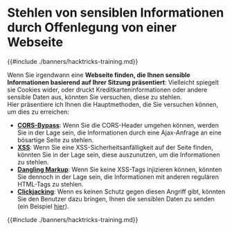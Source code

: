 # Stehlen von sensiblen Informationen durch Offenlegung von einer Webseite

{{#include ./banners/hacktricks-training.md}}

Wenn Sie irgendwann eine **Webseite finden, die Ihnen sensible Informationen basierend auf Ihrer Sitzung präsentiert**: Vielleicht spiegelt sie Cookies wider, oder druckt Kreditkarteninformationen oder andere sensible Daten aus, könnten Sie versuchen, diese zu stehlen.\
Hier präsentiere ich Ihnen die Hauptmethoden, die Sie versuchen können, um dies zu erreichen:

- [**CORS-Bypass**](pentesting-web/cors-bypass.md): Wenn Sie die CORS-Header umgehen können, werden Sie in der Lage sein, die Informationen durch eine Ajax-Anfrage an eine bösartige Seite zu stehlen.
- [**XSS**](pentesting-web/xss-cross-site-scripting/): Wenn Sie eine XSS-Sicherheitsanfälligkeit auf der Seite finden, könnten Sie in der Lage sein, diese auszunutzen, um die Informationen zu stehlen.
- [**Dangling Markup**](pentesting-web/dangling-markup-html-scriptless-injection/): Wenn Sie keine XSS-Tags injizieren können, könnten Sie dennoch in der Lage sein, die Informationen mit anderen regulären HTML-Tags zu stehlen.
- [**Clickjacking**](pentesting-web/clickjacking.md): Wenn es keinen Schutz gegen diesen Angriff gibt, könnten Sie den Benutzer dazu bringen, Ihnen die sensiblen Daten zu senden (ein Beispiel [hier](https://medium.com/bugbountywriteup/apache-example-servlet-leads-to-61a2720cac20)).

{{#include ./banners/hacktricks-training.md}}
